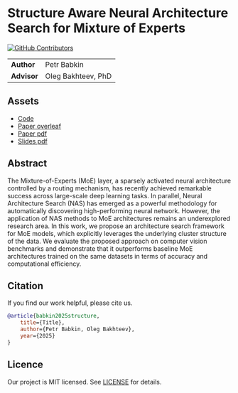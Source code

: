 # Structure Aware Neural Architecture Search for Mixture of Experts

[![GitHub Contributors](https://img.shields.io/github/contributors/intsystems/nas-for-moe)](https://github.com/intsystems/nas-for-moe/graphs/contributors)

<table>
    <tr>
        <td align="left"> <b> Author </b> </td>
        <td> Petr Babkin </td>
    </tr>
    <tr>
        <td align="left"> <b> Advisor </b> </td>
        <td> Oleg Bakhteev, PhD </td>
    </tr>
</table>

## Assets

- [Code](code)
- [Paper overleaf](https://www.overleaf.com/5135847529jtnqzphbjwmk#b47970)
- [Paper pdf](paper/main.pdf)
- [Slides pdf](slides/main.pdf)

## Abstract

The Mixture-of-Experts (MoE) layer, a sparsely activated neural architecture controlled by a
routing mechanism, has recently achieved remarkable success across large-scale deep learning tasks. In
parallel, Neural Architecture Search (NAS) has emerged as a powerful methodology for automatically
discovering high-performing neural network. However, the application of NAS methods to MoE architectures
remains an underexplored research area. In this work, we propose an architecture search framework for MoE
models, which explicitly leverages the underlying cluster structure of the data. We evaluate the proposed
approach on computer vision benchmarks and demonstrate that it outperforms baseline MoE architectures
trained on the same datasets in terms of accuracy and computational efficiency.

## Citation

If you find our work helpful, please cite us.
```BibTeX
@article{babkin2025structure,
    title={Title},
    author={Petr Babkin, Oleg Bakhteev},
    year={2025}
}
```

## Licence

Our project is MIT licensed. See [LICENSE](LICENSE) for details.